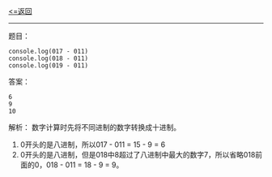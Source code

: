 [<=返回](./index.md)
<hr/>

题目：
```
console.log(017 - 011)
console.log(018 - 011)
console.log(019 - 011)
```

答案：
```
6
9
10
```

解析：
数字计算时先将不同进制的数字转换成十进制。
1. 0开头的是八进制，所以017 - 011 = 15 - 9 = 6
2. 0开头的是八进制，但是018中8超过了八进制中最大的数字7，所以省略018前面的0，018 - 011 = 18 - 9 = 9。
